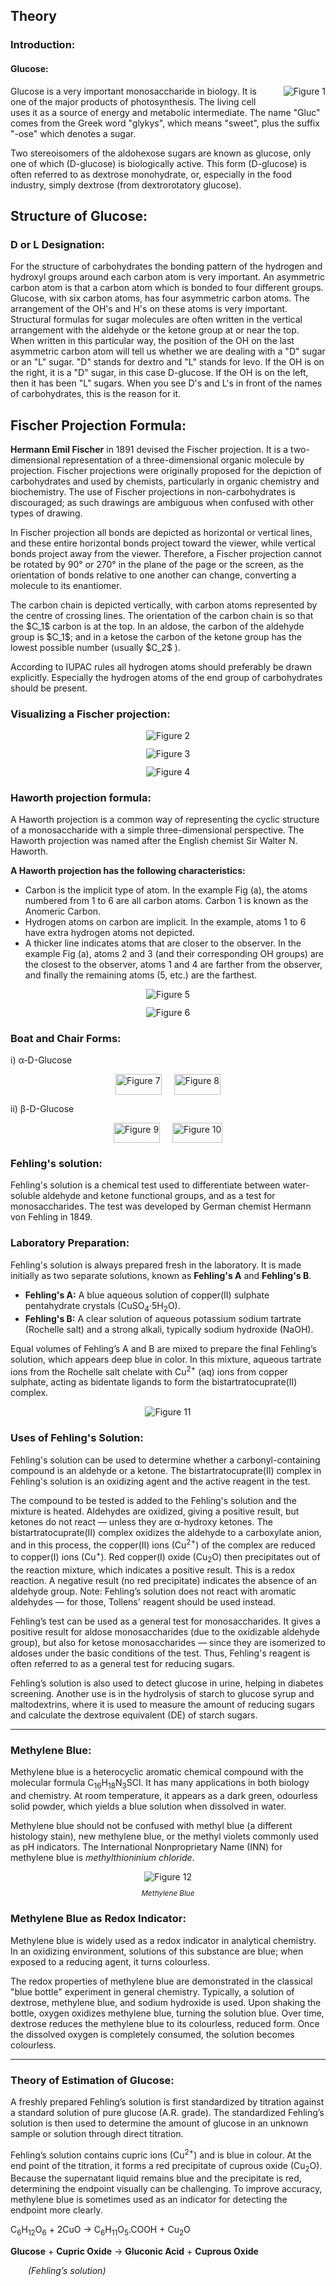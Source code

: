 ## Theory 

### Introduction:
 
#### Glucose:

 
<div style="float: right; margin-left: 20px;"> <img src="./images/figure1.jpg" alt="Figure 1" style="max-width: 300px; height: auto;"> <p style="text-align: center; font-size: smaller; font-style: italic;"></p> </div>


Glucose is a very important monosaccharide in biology. It is one of the major products of photosynthesis. The living cell uses it as a source of energy and metabolic intermediate. The name "Gluc" comes from the Greek word "glykys", which means "sweet", plus the suffix "-ose" which denotes a sugar. 

Two stereoisomers of the aldohexose sugars are known as glucose, only one of which (D-glucose) is biologically active. This form (D-glucose) is often referred to as dextrose monohydrate, or, especially in the food industry, simply dextrose (from dextrorotatory glucose).

## Structure of Glucose:
 
### D or L Designation:

 

For the structure of carbohydrates the bonding pattern of the hydrogen and hydroxyl groups around each carbon atom is very important. An asymmetric carbon atom is that a carbon atom which is bonded to four different groups. Glucose, with six carbon atoms, has four asymmetric carbon atoms. The arrangement of the OH's and H's on these atoms is very important. Structural formulas for sugar molecules are often written in the vertical arrangement with the aldehyde or the ketone group at or near the top. When written in this particular way, the position of the OH on the last asymmetric carbon atom will tell us whether we are dealing with a "D" sugar or an "L" sugar. "D" stands for dextro and "L" stands for levo. If the OH is on the right, it is a "D" sugar, in this case D-glucose. If the OH is on the left, then it has been "L" sugars. When you see D's and L's in front of the names of carbohydrates, this is the reason for it.

## Fischer Projection Formula:

<p><strong>Hermann Emil Fischer</strong> in 1891 devised the Fischer projection. It is a two-dimensional representation of a three-dimensional organic molecule by projection. Fischer projections were originally proposed for the depiction of carbohydrates and used by chemists, particularly in organic chemistry and biochemistry. The use of Fischer projections in non-carbohydrates is discouraged; as such drawings are ambiguous when confused with other types of drawing.</p>

<p>In Fischer projection all bonds are depicted as horizontal or vertical lines, and these entire horizontal bonds project toward the viewer, while vertical bonds project away from the viewer. Therefore, a Fischer projection cannot be rotated by 90° or 270° in the plane of the page or the screen, as the orientation of bonds relative to one another can change, converting a molecule to its enantiomer.</p>

<p>The carbon chain is depicted vertically, with carbon atoms represented by the centre of crossing lines. The orientation of the carbon chain is so that the $C_1$ carbon is at the top. In an aldose, the carbon of the aldehyde group is $C_1$; and in a ketose the carbon of the ketone group has the lowest possible number (usually $C_2$ ).</p>

<p>According to IUPAC rules all hydrogen atoms should preferably be drawn explicitly. Especially the hydrogen atoms of the end group of carbohydrates should be present.</p>


### Visualizing a Fischer projection:


<div style="display: block; margin-left: auto; margin-right: auto; text-align: center; width: fit-content;"><img src="./images/figure2.png" alt="Figure 2" style="max-width: 600px; height: auto;"><p style="text-align: center; font-size: smaller; font-style: italic;"></p></div>

<div style="display: block; margin-left: auto; margin-right: auto; text-align: center; width: fit-content;"><img src="./images/figure3.jpg" alt="Figure 3" style="max-width: 600px; height: auto;"><p style="text-align: center; font-size: smaller; font-style: italic;"></p></div>

<div style="display: block; margin-left: auto; margin-right: auto; text-align: center; width: fit-content;"><img src="./images/figure4.jpg" alt="Figure 4" style="max-width: 600px; height: auto;"><p style="text-align: center; font-size: smaller; font-style: italic;"></p></div>

### Haworth projection formula:

<p>A Haworth projection is a common way of representing the cyclic structure of a monosaccharide with a simple three-dimensional perspective. The Haworth projection was named after the English chemist Sir Walter N. Haworth.</p>

<p><strong>A Haworth projection has the following characteristics:</strong></p>

<ul>
  <li>Carbon is the implicit type of atom. In the example Fig (a), the atoms numbered from 1 to 6 are all carbon atoms. Carbon 1 is known as the Anomeric Carbon.</li>
  <li>Hydrogen atoms on carbon are implicit. In the example, atoms 1 to 6 have extra hydrogen atoms not depicted.</li>
  <li>A thicker line indicates atoms that are closer to the observer. In the example Fig (a), atoms 2 and 3 (and their corresponding OH groups) are the closest to the observer, atoms 1 and 4 are farther from the observer, and finally the remaining atoms (5, etc.) are the farthest.</li>
</ul>

<div style="display: block; margin-left: auto; margin-right: auto; text-align: center; width: fit-content;"><img src="./images/figure5.jpg" alt="Figure 5" style="max-width: 600px; height: auto;"><p style="text-align: center; font-size: smaller; font-style: italic;"></p></div>

<div style="display: block; margin-left: auto; margin-right: auto; text-align: center; width: fit-content;"><img src="./images/figure6.jpg" alt="Figure 6" style="max-width: 600px; height: auto;"><p style="text-align: center; font-size: smaller; font-style: italic;"></p></div>

### Boat and Chair Forms:

i) α-D-Glucose</li>


<div style="display: flex; justify-content: center; gap: 20px; flex-wrap: wrap; text-align: center;">
<div style="max-width: 600px;">
<img src="./images/figure7.jpg" alt="Figure 7" style="width: 100%; height: auto;">
<p style="font-size: smaller; font-style: italic;"></p>
</div>
<div style="max-width: 600px;">
<img src="./images/figure8.jpg" alt="Figure 8" style="width: 100%; height: auto;">
<p style="font-size: smaller; font-style: italic;"></p>
</div></div>

ii) β-D-Glucose

<div style="display: flex; justify-content: center; gap: 20px; flex-wrap: wrap; text-align: center;">
<div style="max-width: 600px;">
<img src="./images/figure9.jpg" alt="Figure 9" style="width: 100%; height: auto;">
<p style="font-size: smaller; font-style: italic;"></p>
</div>
<div style="max-width: 600px;">
<img src="./images/figure10.jpg" alt="Figure 10" style="width: 100%; height: auto;">
<p style="font-size: smaller; font-style: italic;"></p>
</div></div>


### Fehling's solution:

<p>Fehling's solution is a chemical test used to differentiate between water-soluble aldehyde and ketone functional groups, and as a test for monosaccharides. The test was developed by German chemist Hermann von Fehling in 1849.</p>

### Laboratory Preparation:

<p>Fehling's solution is always prepared fresh in the laboratory. It is made initially as two separate solutions, known as <strong>Fehling's A</strong> and <strong>Fehling's B</strong>.</p>

<ul>
  <li><strong>Fehling's A:</strong> A blue aqueous solution of copper(II) sulphate pentahydrate crystals (CuSO<sub>4</sub>·5H<sub>2</sub>O).</li>
  <li><strong>Fehling's B:</strong> A clear solution of aqueous potassium sodium tartrate (Rochelle salt) and a strong alkali, typically sodium hydroxide (NaOH).</li>
</ul>

<p>Equal volumes of Fehling’s A and B are mixed to prepare the final Fehling’s solution, which appears deep blue in color. In this mixture, aqueous tartrate ions from the Rochelle salt chelate with Cu<sup>2+</sup> (aq) ions from copper sulphate, acting as bidentate ligands to form the bistartratocuprate(II) complex.</p>



<div style="display: block; margin-left: auto; margin-right: auto; text-align: center; width: fit-content;"><img src="./images/figure11.jpg" alt="Figure 11" style="max-width: 600px; height: auto;"><p style="text-align: center; font-size: smaller; font-style: italic;"></p></div>

### Uses of Fehling's Solution:

<p>Fehling's solution can be used to determine whether a carbonyl-containing compound is an aldehyde or a ketone. The bistartratocuprate(II) complex in Fehling's solution is an oxidizing agent and the active reagent in the test.</p>

<p>The compound to be tested is added to the Fehling's solution and the mixture is heated. Aldehydes are oxidized, giving a positive result, but ketones do not react — unless they are α-hydroxy ketones. The bistartratocuprate(II) complex oxidizes the aldehyde to a carboxylate anion, and in this process, the copper(II) ions (Cu<sup>2+</sup>) of the complex are reduced to copper(I) ions (Cu<sup>+</sup>). Red copper(I) oxide (Cu<sub>2</sub>O) then precipitates out of the reaction mixture, which indicates a positive result. This is a redox reaction. A negative result (no red precipitate) indicates the absence of an aldehyde group. Note: Fehling’s solution does not react with aromatic aldehydes — for those, Tollens' reagent should be used instead.</p>

<p>Fehling’s test can be used as a general test for monosaccharides. It gives a positive result for aldose monosaccharides (due to the oxidizable aldehyde group), but also for ketose monosaccharides — since they are isomerized to aldoses under the basic conditions of the test. Thus, Fehling's reagent is often referred to as a general test for reducing sugars.</p>

<p>Fehling’s solution is also used to detect glucose in urine, helping in diabetes screening. Another use is in the hydrolysis of starch to glucose syrup and maltodextrins, where it is used to measure the amount of reducing sugars and calculate the dextrose equivalent (DE) of starch sugars.</p>

<hr>

### Methylene Blue:

<p>Methylene blue is a heterocyclic aromatic chemical compound with the molecular formula C<sub>16</sub>H<sub>18</sub>N<sub>3</sub>SCl. It has many applications in both biology and chemistry. At room temperature, it appears as a dark green, odourless solid powder, which yields a blue solution when dissolved in water.</p>

<p>Methylene blue should not be confused with methyl blue (a different histology stain), new methylene blue, or the methyl violets commonly used as pH indicators. The International Nonproprietary Name (INN) for methylene blue is <em>methylthioninium chloride</em>.</p>

<div style="display: block; margin-left: auto; margin-right: auto; text-align: center; width: fit-content;"><img src="./images/figure12.jpg" alt="Figure 12" style="max-width: 600px; height: auto;"><p style="text-align: center; font-size: smaller; font-style: italic;">Methylene Blue</p></div>


### Methylene Blue as Redox Indicator:

<p>Methylene blue is widely used as a redox indicator in analytical chemistry. In an oxidizing environment, solutions of this substance are blue; when exposed to a reducing agent, it turns colourless.</p>

<p>The redox properties of methylene blue are demonstrated in the classical "blue bottle" experiment in general chemistry. Typically, a solution of dextrose, methylene blue, and sodium hydroxide is used. Upon shaking the bottle, oxygen oxidizes methylene blue, turning the solution blue. Over time, dextrose reduces the methylene blue to its colourless, reduced form. Once the dissolved oxygen is completely consumed, the solution becomes colourless.</p>

<hr>

### Theory of Estimation of Glucose:

<p>A freshly prepared Fehling’s solution is first standardized by titration against a standard solution of pure glucose (A.R. grade). The standardized Fehling’s solution is then used to determine the amount of glucose in an unknown sample or solution through direct titration.</p>

<p>Fehling’s solution contains cupric ions (Cu<sup>2+</sup>) and is blue in colour. At the end point of the titration, it forms a red precipitate of cuprous oxide (Cu<sub>2</sub>O). Because the supernatant liquid remains blue and the precipitate is red, determining the endpoint visually can be challenging. To improve accuracy, methylene blue is sometimes used as an indicator for detecting the endpoint more clearly.</p>


<p>
C<sub>6</sub>H<sub>12</sub>O<sub>6</sub> + 2CuO &rarr; C<sub>6</sub>H<sub>11</sub>O<sub>5</sub>.COOH + Cu<sub>2</sub>O
</p>

<p>
<strong>Glucose</strong> + <strong>Cupric Oxide</strong> &rarr; <strong>Gluconic Acid</strong> + <strong>Cuprous Oxide</strong>
</p>

<p style="margin-left: 2em;"><em>(Fehling’s solution)</em></p>






